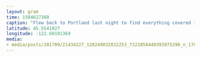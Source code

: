 ```yaml
---
layout: gram
time: 1504627360
caption: "Flew back to Portland last night to find everything covered in ash. So surreal."
latitude: 45.5541027
longitude: -122.60191369
media:
- media/posts/201709/21434227_120249032032253_7321058449393975296_n_17898152200045258.jpg
---
```

